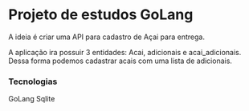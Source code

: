 # Projeto de estudos GoLang

A ideia é criar uma API para cadastro de Açai para entrega.

A aplicação ira possuir 3 entidades: Acai, adicionais e acai_adicionais. Dessa forma podemos cadastrar acais com uma lista de adicionais.

### Tecnologias

GoLang
Sqlite
